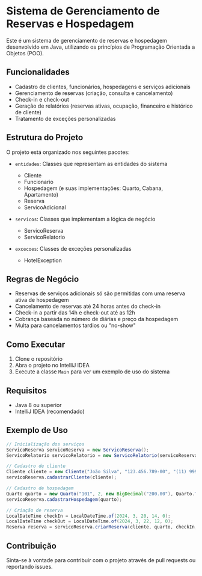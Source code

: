 # Sistema de Gerenciamento de Reservas e Hospedagem

Este é um sistema de gerenciamento de reservas e hospedagem desenvolvido em Java, utilizando os princípios de Programação Orientada a Objetos (POO).

## Funcionalidades

- Cadastro de clientes, funcionários, hospedagens e serviços adicionais
- Gerenciamento de reservas (criação, consulta e cancelamento)
- Check-in e check-out
- Geração de relatórios (reservas ativas, ocupação, financeiro e histórico de cliente)
- Tratamento de exceções personalizadas

## Estrutura do Projeto

O projeto está organizado nos seguintes pacotes:

- `entidades`: Classes que representam as entidades do sistema
  - Cliente
  - Funcionario
  - Hospedagem (e suas implementações: Quarto, Cabana, Apartamento)
  - Reserva
  - ServicoAdicional

- `servicos`: Classes que implementam a lógica de negócio
  - ServicoReserva
  - ServicoRelatorio

- `excecoes`: Classes de exceções personalizadas
  - HotelException

## Regras de Negócio

- Reservas de serviços adicionais só são permitidas com uma reserva ativa de hospedagem
- Cancelamento de reservas até 24 horas antes do check-in
- Check-in a partir das 14h e check-out até as 12h
- Cobrança baseada no número de diárias e preço da hospedagem
- Multa para cancelamentos tardios ou "no-show"

## Como Executar

1. Clone o repositório
2. Abra o projeto no IntelliJ IDEA
3. Execute a classe `Main` para ver um exemplo de uso do sistema

## Requisitos

- Java 8 ou superior
- IntelliJ IDEA (recomendado)

## Exemplo de Uso

```java
// Inicialização dos serviços
ServicoReserva servicoReserva = new ServicoReserva();
ServicoRelatorio servicoRelatorio = new ServicoRelatorio(servicoReserva);

// Cadastro de cliente
Cliente cliente = new Cliente("João Silva", "123.456.789-00", "(11) 99999-9999");
servicoReserva.cadastrarCliente(cliente);

// Cadastro de hospedagem
Quarto quarto = new Quarto("101", 2, new BigDecimal("200.00"), Quarto.TipoQuarto.STANDARD);
servicoReserva.cadastrarHospedagem(quarto);

// Criação de reserva
LocalDateTime checkIn = LocalDateTime.of(2024, 3, 20, 14, 0);
LocalDateTime checkOut = LocalDateTime.of(2024, 3, 22, 12, 0);
Reserva reserva = servicoReserva.criarReserva(cliente, quarto, checkIn, checkOut);
```

## Contribuição

Sinta-se à vontade para contribuir com o projeto através de pull requests ou reportando issues. 